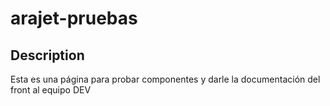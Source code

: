 # arajet-pruebas
## Description
Esta es una página para probar componentes y darle la documentación del front al equipo DEV
